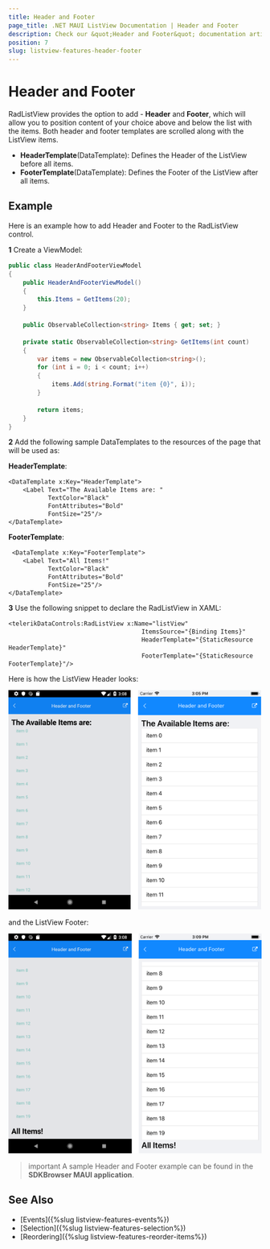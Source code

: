 ```yaml
---
title: Header and Footer
page_title: .NET MAUI ListView Documentation | Header and Footer
description: Check our &quot;Header and Footer&quot; documentation article for Telerik ListView for .NET MAUI
position: 7
slug: listview-features-header-footer
---
```


# Header and Footer

RadListView provides the option to add - **Header** and **Footer**, which will allow you to position content of your choice above and below the list with the items. Both header and footer templates are scrolled along with the ListView items. 

* **HeaderTemplate**(DataTemplate): Defines the Header of the ListView before all items.
* **FooterTemplate**(DataTemplate): Defines the Footer of the ListView after all items.

## Example

Here is an example how to add Header and Footer to the RadListView control.

**1** Create a ViewModel:

```C#
public class HeaderAndFooterViewModel
{
    public HeaderAndFooterViewModel()
    {
        this.Items = GetItems(20);
    }

    public ObservableCollection<string> Items { get; set; }

    private static ObservableCollection<string> GetItems(int count)
    {
        var items = new ObservableCollection<string>();
        for (int i = 0; i < count; i++)
        {
            items.Add(string.Format("item {0}", i));
        }

        return items;
    }
}
```

**2** Add the following sample DataTemplates to the resources of the page that will be used as:

**HeaderTemplate**:

```XAML
<DataTemplate x:Key="HeaderTemplate">
    <Label Text="The Available Items are: " 
           TextColor="Black" 
           FontAttributes="Bold" 
           FontSize="25"/>
</DataTemplate>
```

**FooterTemplate**:

```XAML
 <DataTemplate x:Key="FooterTemplate">
    <Label Text="All Items!" 
           TextColor="Black" 
           FontAttributes="Bold" 
           FontSize="25"/>
</DataTemplate>
```

**3** Use the following snippet to declare the RadListView in XAML:

```XAML
<telerikDataControls:RadListView x:Name="listView" 
                                     ItemsSource="{Binding Items}"
                                     HeaderTemplate="{StaticResource HeaderTemplate}" 
                                     FooterTemplate="{StaticResource FooterTemplate}"/>
```

Here is how the ListView Header looks:

![RadListView Footer Template](images/listview-features-header-template.png "[RadListView Footer Template")

and the ListView Footer:

![RadListView Footer Template](images/listview-features-footer-template.png "[RadListView Footer Template")

>important A sample Header and Footer example can be found in the **SDKBrowser MAUI application**.

## See Also

- [Events]({%slug listview-features-events%})
- [Selection]({%slug listview-features-selection%})
- [Reordering]({%slug listview-features-reorder-items%})
